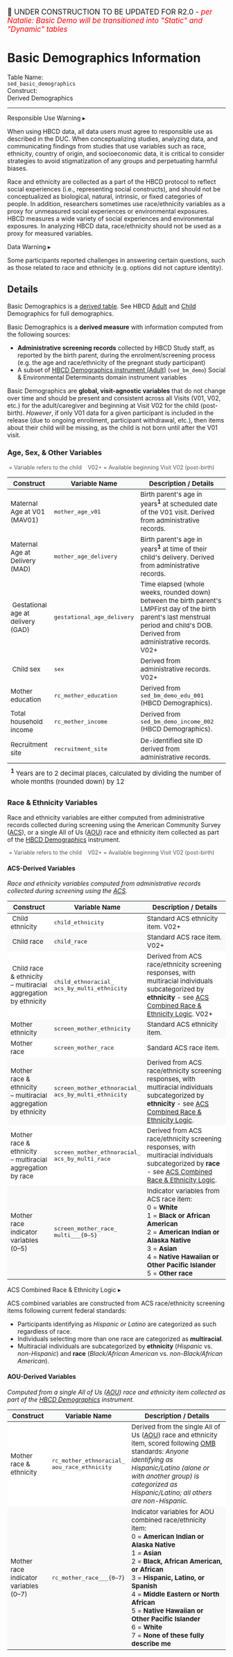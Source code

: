 <p style="font-size: 1.2em;">🚧 UNDER CONSTRUCTION TO BE UPDATED FOR R2.0 - <i style="color: red;">per Natalie: Basic Demo will be transitioned into "Static" and "Dynamic" tables</i></p>

# Basic Demographics Information

<div class="info-block">
  <div class="info-row">
    <div class="info-label"><i class="fa fa-table"></i> Table Name:</div>
    <div class="info-value"><code>sed_basic_demographics</code></div>
  </div>
  <div class="info-row">
    <div class="info-label"><i class="fa-solid fa-tape"></i> Construct:</div>
    <div class="info-value">Derived Demographics</div>
  </div>
</div>

---------------------------------------------

<div id="alert" class="alert-banner" onclick="toggleCollapse(this)">
  <span class="emoji"><i class="fas fa-exclamation-circle"></i></span>
  <span class="text-with-link">
  <span class="text">Responsible Use Warning</span>
  <a class="anchor-link" href="#alert" title="Copy link">
  <i class="fa-solid fa-link"></i>
  </a>
  </span>
  <span class="arrow">▸</span>
</div>
<div class="alert-collapsible-content">
<p>When using HBCD data, all data users must agree to responsible use as described in the DUC. When conceptualizing studies, analyzing data, and communicating findings from studies that use variables such as race, ethnicity, country of origin, and socioeconomic data, it is critical to consider strategies to avoid stigmatization of any groups and perpetuating harmful biases.</p> 
<p>Race and ethnicity are collected as a part of the HBCD protocol to reflect social experiences (i.e., representing social constructs), and should not be conceptualized as biological, natural, intrinsic, or fixed categories of people. In addition, researchers sometimes use race/ethnicity variables as a proxy for unmeasured social experiences or environmental exposures. HBCD measures a wide variety of social experiences and environmental exposures. In analyzing HBCD data, race/ethnicity should not be used as a proxy for measured variables.</p>
</div>

<div id="warning" class="warning-banner" onclick="toggleCollapse(this)">
    <span class="emoji"><i class="fas fa-exclamation-triangle"></i></span>
  <span class="text-with-link">
  <span class="text">Data Warning</i></span>
  <a class="anchor-link" href="#warning" title="Copy link">
  <i class="fa-solid fa-link"></i>
  </a>
  </span>
  <span class="arrow">▸</span>
</div>
<div class="warning-collapsible-content">
<p>Some participants reported challenges in answering certain questions, such as those related to race and ethnicity (e.g. options did not capture identity).</p> 
</div>

## Details

<p>
<div class="table-banner">
  <span class="emoji"><i class="fa-regular fa-lightbulb"></i></span>
  <span class="text">Basic Demographics is a <a href="../../../access/metadata/#exceptions-derived" target="_blank">derived table</a>. See HBCD <a href="../../SED/demo-cg/" target="_blank">Adult</a> and <a href="../../SED/demo-ch/" target="_blank">Child</a> Demographics for full demographics.</span>
</div>
</p>

Basic Demographics is a **derived measure** with information computed from the following sources: 

- **Administrative screening records** collected by HBCD Study staff, as reported by the birth parent, during the enrolment/screening process (e.g. the age and race/ethnicity of the pregnant study participant)
- A subset of <a href="../../SED/demo-cg/" target="_blank">HBCD Demographics instrument (Adult)</a> (`sed_bm_demo`) Social & Environmental Determinants domain instrument variables 

Basic Demographics are **global, visit-agnostic variables** that do not change over time and should be present and consistent across all Visits (V01, V02, etc.) for the adult/caregiver and beginning at Visit V02 for the child (post-birth). *However*, if only V01 data for a given participant is included in the release (due to ongoing enrollment, participant withdrawal, etc.), then items about their child will be missing, as the child is not born until after the V01 visit.

### Age, Sex, & Other Variables

<p style="font-size: 0.9em; color: #555;">
<i class="fa-solid fa-baby"></i>&nbsp;= Variable refers to the child &nbsp;&nbsp;
<span class="pill-badge">V02+</span>&nbsp;= Available beginning Visit V02 (post-birth)
</p>
<table class="compact-table-no-vertical-lines" style="width: 100%; border-collapse: collapse; table-layout: fixed; font-size: 15px;">
<tfoot><tr><td colspan="3" style="word-wrap: break-word; white-space: normal; padding: 10px 8px 6px 8px;">
  <sup><b>1</b></sup> Years are to 2 decimal places, calculated by dividing the number of whole months (rounded down) by 12</td></tr></tfoot>
<thead>
<tr style="background-color: #f8f9f9;">
  <th style="width: 20%;">Construct</th>
  <th style="width: 20%;">Variable Name</th>
  <th style="width: 60%;">Description / Details</th>
</tr>
</thead>
<tbody>
<tr>
  <td>Maternal Age at V01 (MAV01)</td>
  <td><code>mother_age_v01</code></td>
  <td style="word-wrap: break-word; white-space: normal;">Birth parent's age in years<sup><b>1</b></sup> at scheduled date of the V01 visit. Derived from administrative records.</td>
</tr>
<tr>
  <td>Maternal Age at Delivery (MAD)</td>
  <td><code>mother_age_delivery</code></td>
  <td style="word-wrap: break-word; white-space: normal;">Birth parent's age in years<sup><b>1</b></sup> at time of their child's delivery. Derived from administrative records.</td>
</tr>
<tr>
  <td><i class="fa-solid fa-baby"></i>&nbsp;Gestational age at delivery (GAD)</td>
  <td><code>gestational_age_delivery</code></td>
  <td style="word-wrap: break-word; white-space: normal;">Time elapsed (whole weeks, rounded down) between the birth parent's <span class="tooltip tooltip-left">LMP<span class="tooltiptext">First day of the birth parent's last menstrual period</span></span> and child's DOB. Derived from administrative records. <span class="pill-badge">V02+</span></td>
</tr>
<tr>
  <td><i class="fa-solid fa-baby"></i>&nbsp;Child sex</td>
  <td><code>sex</code></td>
  <td>Derived from administrative records. <span class="pill-badge">V02+</span></td>
</tr>
<tr>
  <td>Mother education</td>
  <td><code>rc_mother_education</code></td>
  <td>Derived from <code>sed_bm_demo_edu_001</code> (HBCD Demographics).</td>
</tr>
<tr>
  <td>Total household income</td>
  <td><code>rc_mother_income</code></td>
  <td>Derived from <code>sed_bm_demo_income_002</code> (HBCD Demographics).</td>
</tr>
<tr>
  <td>Recruitment site</td>
  <td><code>recruitment_site</code></td>
  <td>De-identified site ID derived from administrative records.</td>
</tr>
</tbody>
</table>

### Race & Ethnicity Variables

Race and ethnicity variables are either computed from administrative records collected during screening using the American Community Survey ([ACS](https://www.census.gov/programs-surveys/acs.html)), or a single All of Us (<a href="https://support.researchallofus.org/hc/en-us/articles/360039299632-Race-and-ethnicity-generalizations" target="_blank">AOU</a>) race and ethnicity item collected as part of the <a href="../../SED/demo-cg/" target="_blank">HBCD Demographics</a> instrument.

<p style="font-size: 0.9em; color: #555;">
<i class="fa-solid fa-baby"></i>&nbsp;= Variable refers to the child &nbsp;&nbsp;
<span class="pill-badge">V02+</span>&nbsp;= Available beginning Visit V02 (post-birth)
</p>

#### ACS-Derived Variables
*Race and ethnicity variables computed from administrative records collected during screening using the [ACS](https://www.census.gov/programs-surveys/acs.html).*

<table class="compact-table-no-vertical-lines" style="width: 100%; border-collapse: collapse; table-layout: fixed; font-size: 15px;">
<thead>
  <tr style="background-color: #f8f9f9;">
    <th style="width: 20%;">Construct</th>
    <th style="width: 20%;">Variable Name</th>
    <th style="width: 60%;">Description / Details</th>
  </tr>
</thead>
<tbody>
<tr style="background-color: #ffffff;">
  <td><i class="fa-solid fa-baby"></i>&nbsp;Child ethnicity</td>
  <td><code>child_ethnicity</code></td>
  <td>Standard ACS ethnicity item. <span class="pill-badge">V02+</span></td>
</tr>
<tr style="background-color: #f9f9f9;">
  <td><i class="fa-solid fa-baby"></i>&nbsp;Child race</td>
  <td><code>child_race</code></td>
  <td>Standard ACS race item. <span class="pill-badge">V02+</span></td>
</tr>
<tr style="background-color: #ffffff;">
  <td><i class="fa-solid fa-baby"></i>&nbsp;Child race &amp; ethnicity<br>– multiracial aggregation by ethnicity</td>
  <td><code>child_ethnoracial_<br>acs_by_multi_ethnicity</code></td>
  <td style="word-wrap: break-word; white-space: normal;">Derived from ACS race/ethnicity screening responses, with multiracial individuals subcategorized by <b>ethnicity</b> - see <a href="#fedstandards">ACS Combined Race & Ethnicity Logic</a>. <span class="pill-badge">V02+</span></td>
</tr>
<tr style="background-color: #f9f9f9;">
  <td>Mother ethnicity</td>
  <td><code>screen_mother_ethnicity</code></td>
  <td>Standard ACS ethnicity item.</td>
</tr>
<tr style="background-color: #ffffff;">
  <td>Mother race</td>
  <td><code>screen_mother_race</code></td>
  <td>Sandard ACS race item.</td>
</tr>
<tr style="background-color: #f9f9f9;">
  <td>Mother race &amp; ethnicity<br>– multiracial aggregation by ethnicity</td>
  <td><code>screen_mother_ethnoracial_<br>acs_by_multi_ethnicity</code></td>
  <td style="word-wrap: break-word; white-space: normal;">Derived from ACS race/ethnicity screening responses, with multiracial individuals subcategorized by <b>ethnicity</b> - see <a href="#fedstandards">ACS Combined Race & Ethnicity Logic</a>.</td>
</tr>
<tr style="background-color: #ffffff;">
  <td>Mother race &amp; ethnicity<br>– multiracial aggregation by race</td>
  <td><code>screen_mother_ethnoracial_<br>acs_by_multi_race</code></td>
    <td style="word-wrap: break-word; white-space: normal;">Derived from ACS race/ethnicity screening responses, with multiracial individuals subcategorized by <b>race</b> - see <a href="#fedstandards">ACS Combined Race & Ethnicity Logic</a>.</td>
</tr>
<tr style="background-color: #f9f9f9;">
  <td>Mother race indicator<br>variables (0–5)</td>
  <td><code>screen_mother_race_<br>multi___{0–5}</code></td>
  <td>
    Indicator variables from ACS race item:<br>
    0 = <b>White</b><br>
    1 = <b>Black or African American</b><br>
    2 = <b>American Indian or Alaska Native</b><br>
    3 = <b>Asian</b><br>
    4 = <b>Native Hawaiian or Other Pacific Islander</b><br>
    5 = <b>Other race</b>
  </td>
</tr>
</tbody>
</table>

<div id="fedstandards" class="table-banner" onclick="toggleCollapse(this)">
  <span class="emoji"><i style="font-size: 0.9em;" class="fa fa-calculator"></i></span>
  <span class="text-with-link">
  <span class="text">ACS Combined Race & Ethnicity Logic</span>
  <a class="anchor-link" href="#fedstandards" title="Copy link">
  <i class="fa-solid fa-link"></i>
  </a>
  </span>
  <span class="arrow">▸</span>
</div>
<div class="table-collapsible-content">
<p>ACS combined variables are constructed from ACS race/ethnicity screening items following current federal standards:</p>
<ul>
<li>Participants identifying as <em>Hispanic or Latino</em> are categorized as such regardless of race.</li>
<li>Individuals selecting more than one race are categorized as <strong>multiracial</strong>.</li>
<li>Multiracial individuals are subcategorized by <strong>ethnicity</strong> (<em>Hispanic</em> vs. <em>non-Hispanic</em>)
  and <strong>race</strong> (<em>Black/African American</em> vs. <em>non-Black/African American</em>).</li>
</ul>
</div>
<p></p>

#### AOU-Derived Variables
*Computed from a single All of Us (<a href="https://support.researchallofus.org/hc/en-us/articles/360039299632-Race-and-ethnicity-generalizations" target="_blank">AOU</a>) race and ethnicity item collected as part of the <a href="../../SED/demo-cg/" target="_blank">HBCD Demographics</a> instrument.*

<table class="compact-table-no-vertical-lines" style="width: 100%; border-collapse: collapse; table-layout: fixed; font-size: 15px;">
<thead>
  <tr style="background-color: #f8f9f9;">
    <th style="width: 20%;">Construct</th>
    <th style="width: 20%;">Variable Name</th>
    <th style="width: 60%;">Description / Details</th>
  </tr>
</thead>
<tbody>
<tr style="background-color: #ffffff;">
  <td>Mother race &amp; ethnicity</td>
  <td><code>rc_mother_ethnoracial_<br>aou_race_ethnicity</code></td>
  <td style="word-wrap: break-word; white-space: normal;">
    Derived from the single All of Us (<a href="https://support.researchallofus.org/hc/en-us/articles/360039299632-Race-and-ethnicity-generalizations" target="_blank">AOU</a>) 
    race and ethnicity item, scored following 
    <a href="https://www.federalregister.gov/documents/2023/01/27/2023-01635/initial-proposals-for-updating-ombs-race-and-ethnicity-statistical-standards" target="_blank">OMB</a> standards:
    <i>Anyone identifying as Hispanic/Latino (alone or with another group) is categorized as Hispanic/Latino; all others are non-Hispanic.</i>
  </td>
</tr>
<tr style="background-color: #f9f9f9;">
  <td>Mother race indicator<br>variables (0–7)</td>
  <td><code>rc_mother_race___{0–7}</code></td>
  <td>
    Indicator variables for AOU combined race/ethnicity item:<br>
    0 = <b>American Indian or Alaska Native</b><br>
    1 = <b>Asian</b><br>
    2 = <b>Black, African American, or African</b><br>
    3 = <b>Hispanic, Latino, or Spanish</b><br>
    4 = <b>Middle Eastern or North African</b><br>
    5 = <b>Native Hawaiian or Other Pacific Islander</b><br>
    6 = <b>White</b><br>
    7 = <b>None of these fully describe me</b>
  </td>
</tr>
</tbody>
</table>

